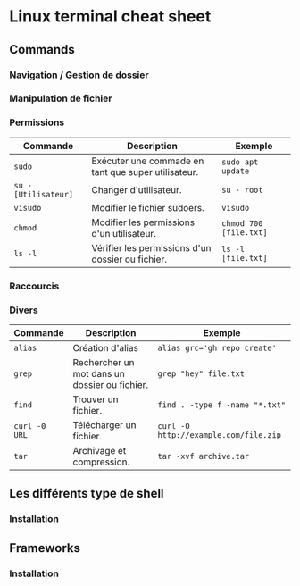 # Linux terminal cheat sheet

## Commands

### Navigation / Gestion de dossier

### Manipulation de fichier

### Permissions

| Commande             | Description                                         | Exemple                |
| -------------------- | --------------------------------------------------- | ---------------------- |
| `sudo`               | Exécuter une commade en tant que super utilisateur. | `sudo apt update`      |
| `su - [Utilisateur]` | Changer d'utilisateur.                              | `su - root`            |
| `visudo`             | Modifier le fichier sudoers.                        | `visudo`               |
| `chmod`              | Modifier les permissions d'un utilisateur.          | `chmod 700 [file.txt]` |
| `ls -l`              | Vérifier les permissions d'un dossier ou fichier.   | `ls -l [file.txt]`     |

### Raccourcis

### Divers

| Commande      | Description                                   | Exemple                               |
| ------------- | --------------------------------------------- | ------------------------------------- |
| `alias`       | Création d'alias                              | `alias grc='gh repo create'`          |
| `grep`        | Rechercher un mot dans un dossier ou fichier. | `grep "hey" file.txt`                 |
| `find`        | Trouver un fichier.                           | `find . -type f -name "*.txt"`        |
| `curl -0 URL` | Télécharger un fichier.                       | `curl -O http://example.com/file.zip` |
| `tar`         | Archivage et compression.                     | `tar -xvf archive.tar`                |

## Les différents type de shell

### Installation

## Frameworks

### Installation
